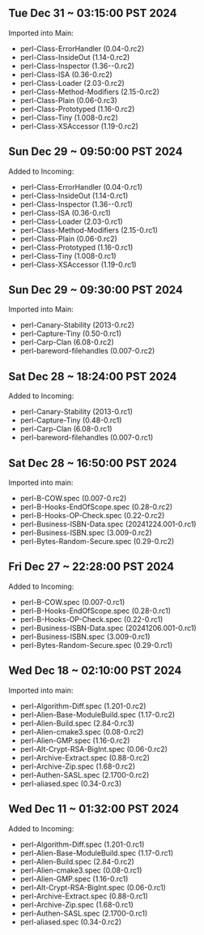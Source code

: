 Tue Dec 31 ~ 03:15:00 PST 2024
------------------------------

Imported into Main:

* perl-Class-ErrorHandler (0.04-0.rc2)
* perl-Class-InsideOut (1.14-0.rc2)
* perl-Class-Inspector (1.36--0.rc2)
* perl-Class-ISA (0.36-0.rc2)
* perl-Class-Loader (2.03-0.rc2)
* perl-Class-Method-Modifiers (2.15-0.rc2)
* perl-Class-Plain (0.06-0.rc3)
* perl-Class-Prototyped (1.16-0.rc2)
* perl-Class-Tiny (1.008-0.rc2)
* perl-Class-XSAccessor (1.19-0.rc2)

Sun Dec 29 ~ 09:50:00 PST 2024
------------------------------

Added to Incoming:

* perl-Class-ErrorHandler (0.04-0.rc1)
* perl-Class-InsideOut (1.14-0.rc1)
* perl-Class-Inspector (1.36--0.rc1)
* perl-Class-ISA (0.36-0.rc1)
* perl-Class-Loader (2.03-0.rc1)
* perl-Class-Method-Modifiers (2.15-0.rc1)
* perl-Class-Plain (0.06-0.rc2)
* perl-Class-Prototyped (1.16-0.rc1)
* perl-Class-Tiny (1.008-0.rc1)
* perl-Class-XSAccessor (1.19-0.rc1)

Sun Dec 29 ~ 09:30:00 PST 2024
------------------------------

Imported into Main:

* perl-Canary-Stability (2013-0.rc2)
* perl-Capture-Tiny (0.50-0.rc1)
* perl-Carp-Clan (6.08-0.rc2)
* perl-bareword-filehandles (0.007-0.rc2)

Sat Dec 28 ~ 18:24:00 PST 2024
------------------------------

Added to Incoming:

* perl-Canary-Stability (2013-0.rc1)
* perl-Capture-Tiny (0.48-0.rc1)
* perl-Carp-Clan (6.08-0.rc1)
* perl-bareword-filehandles (0.007-0.rc1)

Sat Dec 28 ~ 16:50:00 PST 2024
------------------------------

Imported into main:

* perl-B-COW.spec (0.007-0.rc2)
* perl-B-Hooks-EndOfScope.spec (0.28-0.rc2)
* perl-B-Hooks-OP-Check.spec (0.22-0.rc2)
* perl-Business-ISBN-Data.spec (20241224.001-0.rc1)
* perl-Business-ISBN.spec (3.009-0.rc2)
* perl-Bytes-Random-Secure.spec (0.29-0.rc2)

Fri Dec 27 ~ 22:28:00 PST 2024
------------------------------

Added to Incoming:

* perl-B-COW.spec (0.007-0.rc1)
* perl-B-Hooks-EndOfScope.spec (0.28-0.rc1)
* perl-B-Hooks-OP-Check.spec (0.22-0.rc1)
* perl-Business-ISBN-Data.spec (20241206.001-0.rc1)
* perl-Business-ISBN.spec (3.009-0.rc1)
* perl-Bytes-Random-Secure.spec (0.29-0.rc1)

Wed Dec 18 ~ 02:10:00 PST 2024
------------------------------

Imported into main:

* perl-Algorithm-Diff.spec (1.201-0.rc2)
* perl-Alien-Base-ModuleBuild.spec (1.17-0.rc2)
* perl-Alien-Build.spec (2.84-0.rc3)
* perl-Alien-cmake3.spec (0.08-0.rc2)
* perl-Alien-GMP.spec (1.16-0.rc2)
* perl-Alt-Crypt-RSA-BigInt.spec (0.06-0.rc2)
* perl-Archive-Extract.spec (0.88-0.rc2)
* perl-Archive-Zip.spec (1.68-0.rc2)
* perl-Authen-SASL.spec (2.1700-0.rc2)
* perl-aliased.spec (0.34-0.rc3)

Wed Dec 11 ~ 01:32:00 PST 2024
------------------------------

Added to Incoming:

* perl-Algorithm-Diff.spec (1.201-0.rc1)
* perl-Alien-Base-ModuleBuild.spec (1.17-0.rc1)
* perl-Alien-Build.spec (2.84-0.rc2)
* perl-Alien-cmake3.spec (0.08-0.rc1)
* perl-Alien-GMP.spec (1.16-0.rc1)
* perl-Alt-Crypt-RSA-BigInt.spec (0.06-0.rc1)
* perl-Archive-Extract.spec (0.88-0.rc1)
* perl-Archive-Zip.spec (1.68-0.rc1)
* perl-Authen-SASL.spec (2.1700-0.rc1)
* perl-aliased.spec (0.34-0.rc2)
